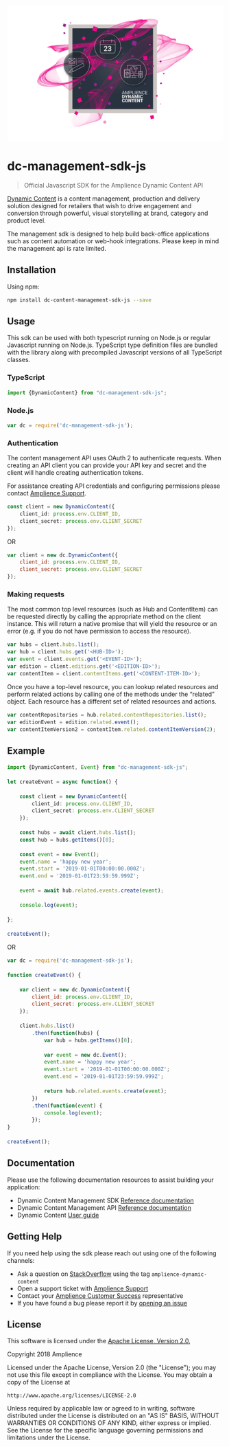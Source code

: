 [![Amplience Dynamic Content](media/header.png)](https://amplience.com/dynamic-content)

# dc-management-sdk-js
> Official Javascript SDK for the Amplience Dynamic Content API

[Dynamic Content](https://amplience.com/dynamic-content) is a content management, production and delivery solution designed for retailers that wish to drive engagement and conversion through powerful, visual storytelling at brand, category and product level.

The management sdk is designed to help build back-office applications such as content automation or web-hook integrations. Please keep in mind the management api is rate limited.



## Installation

Using npm:

``` sh
npm install dc-content-management-sdk-js --save
```

## Usage
This sdk can be used with both typescript running on Node.js or regular Javascript running on Node.js. TypeScript type definition files are bundled with the library along with precompiled Javascript versions of all TypeScript classes.

### TypeScript


```typescript
import {DynamicContent} from "dc-management-sdk-js";
```

### Node.js

```js
var dc = require('dc-management-sdk-js');
```

### Authentication

The content management API uses OAuth 2 to authenticate requests. 
When creating an API client you can provide your API key and secret
and the client will handle creating authentication tokens.

For assistance creating API credentials and configuring permissions please contact [Amplience Support](https://support.amplience.com/).

```typescript
const client = new DynamicContent({
    client_id: process.env.CLIENT_ID,
    client_secret: process.env.CLIENT_SECRET
});
```

OR

```javascript
var client = new dc.DynamicContent({
    client_id: process.env.CLIENT_ID,
    client_secret: process.env.CLIENT_SECRET
});
```

### Making requests

The most common top level resources (such as Hub and ContentItem) can be requested directly by calling the appropriate method on the client instance. This will return a native promise that will yield the resource or an error (e.g. if you do not have permission to access the resource).

```javascript
var hubs = client.hubs.list();
var hub = client.hubs.get('<HUB-ID>');
var event = client.events.get('<EVENT-ID>');
var edition = client.editions.get('<EDITION-ID>');
var contentItem = client.contentItems.get('<CONTENT-ITEM-ID>');
```

Once you have a top-level resource, you can lookup related resources and perform related actions by calling one of the methods under the “related” object. Each resource has a different set of related resources and actions.

```javascript
var contentRepositories = hub.related.contentRepositories.list();
var editionEvent = edition.related.event();
var contentItemVersion2 = contentItem.related.contentItemVersion(2);
```

## Example

```typescript
import {DynamicContent, Event} from "dc-management-sdk-js";
    
let createEvent = async function() {
    
    const client = new DynamicContent({
        client_id: process.env.CLIENT_ID,
        client_secret: process.env.CLIENT_SECRET
    });
    
    const hubs = await client.hubs.list();
    const hub = hubs.getItems()[0];
    
    const event = new Event();
    event.name = 'happy new year';
    event.start = '2019-01-01T00:00:00.000Z';
    event.end = '2019-01-01T23:59:59.999Z';
    
    event = await hub.related.events.create(event);
    
    console.log(event);

};
    
createEvent();

```

OR

```javascript
var dc = require('dc-management-sdk-js');
    
function createEvent() {
        
    var client = new dc.DynamicContent({
        client_id: process.env.CLIENT_ID,
        client_secret: process.env.CLIENT_SECRET
    });
    
    client.hubs.list()
        .then(function(hubs) {
            var hub = hubs.getItems()[0];
            
            var event = new dc.Event();
            event.name = 'happy new year';
            event.start = '2019-01-01T00:00:00.000Z';
            event.end = '2019-01-01T23:59:59.999Z';
            
            return hub.related.events.create(event);
        })
        .then(function(event) {
            console.log(event);
        });
}
    
createEvent();
```


## Documentation
Please use the following documentation resources to assist building your application:

* Dynamic Content Management SDK [Reference documentation](https://docs.amplience.net/dc-management-sdk-js)
* Dynamic Content Management API [Reference documentation](https://api.amplience.net/v2/content/docs/api/index.html#_overview)
* Dynamic Content [User guide](https://docs.amplience.net/)

## Getting Help
If you need help using the sdk please reach out using one of the following channels:

* Ask a question on [StackOverflow](https://stackoverflow.com/) using the tag `amplience-dynamic-content`
* Open a support ticket with [Amplience Support](https://support.amplience.com/)
* Contact your [Amplience Customer Success](https://amplience.com/customer-success) representative
* If you have found a bug please report it by [opening an issue](https://github.com/amplience/dc-management-sdk-js/issues/new)

## License

This software is licensed under the [Apache License, Version 2.0](http://www.apache.org/licenses/LICENSE-2.0),

Copyright 2018 Amplience

Licensed under the Apache License, Version 2.0 (the "License");
you may not use this file except in compliance with the License.
You may obtain a copy of the License at

    http://www.apache.org/licenses/LICENSE-2.0

Unless required by applicable law or agreed to in writing, software
distributed under the License is distributed on an "AS IS" BASIS,
WITHOUT WARRANTIES OR CONDITIONS OF ANY KIND, either express or implied.
See the License for the specific language governing permissions and
limitations under the License.

